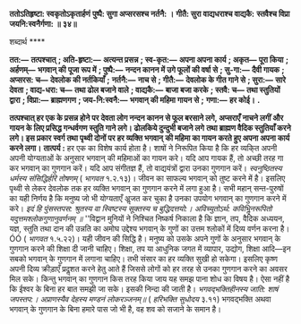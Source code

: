 **ततोऽतिहृष्टा: स्वकृतोऽकृतार्हणं** **पुष्पै: सुगा अप्सरसश्च नर्तनै: ।** **गीतै: सुरा वाद्यधराश्च वाद्यकै:** **स्तवैश्च विप्रा जयनि:स्वनैर्गणा: ॥ ३४॥** 

शब्दार्थ **** 

**तत:—** **तत्पश्चात्** **; अति-हृष्टा:—** **अत्यन्त प्रसन्न** **; स्व-कृत:—** **अपना अपना कार्य** **; अकृत—** **पूरा किया** **; अर्हणम्—** **भगवान् की** **पूजा रूप में** **; पुष्पै:—** **नन्दन कानन में उगे फूलों की वर्षा से** **; सु-गा:—** **दैवी गायक** **; अप्सरस: च—** **देवलोक की नर्तकियाँ** **;** **नर्तनै:—** **नाच से** **; गीतै:—** **देवलोक के गीत गाने से** **; सुरा:—** **सारे देवता** **; वाद्य-धरा: च—** **तथा ढोल बजाने वाले** **; वाद्यकै:—** **बाजा बजा करके** **; स्तवै: च—** **तथा स्तुतियों द्वारा** **; विप्रा:—** **ब्राह्मणगण** **; जय-नि:स्वनै:—** **भगवान् की महिमा गायन से** **;** **गणा:—** **हर कोई।** **.** 

**तत्पश्चात् हर एक के प्रसन्न होने पर देवता लोग नन्दन कानन से फूल बरसाने लगे, अप्सराएँ** **नाचने लगीं और गायन के लिए प्रसिद्ध गन्धर्वगण स्तुति गाने लगे। ढोलकिये दुन्दुभी बजाने लगे** **तथा ब्राह्मण वैदिक स्तुतियाँ करने लगे। इस प्रकार स्वर्ग तथा पृथ्वी दोनों पर हर व्यक्ति भगवान्** **की महिमा का गायन करते हुए अपना अपना कार्य करने लगा।** **तात्पर्य :** हर एक का विशेष कार्य होता है। शाषों ने निरूपित किया है कि हर व्यकि्त अपनी अपनी योग्यताओं के अनुसार भगवान् की महिमाओं का गायन करे। यदि आप गायक हैं, तो अच्छी तरह गा कर भगवान् का गुणगान करें। यदि आप संगीतज्ञ हैं, तो वाद्ययंत्रों द्वारा उनका गुणगान करें। *स्वनुष्ठितस्य धर्मस्य संसिद्धिर्हरि तोषणम्* ( *भागवत* १.२.१३)। जीवन का साफल्य भगवान् को तुष्ट करने में है। इसलिए पृथ्वी से लेकर देवलोक तक हर व्यक्ति भगवान् का गुणगान करने में लगा हुआ है। सभी महान् सन्त-पुरुषों का यही निर्णय है कि मनुष्य जो भी योग्यताएँ अॢजत कर चुका है उनका उपयोग भगवान् का गुणगान करने में करे। *इदं हि पुंसस्तपस: श्रुतस्य वा* *स्विष्टस्य सूक्तस्य च बुद्धिदत्तयो:।* *अविच्युतोऽर्थ: कविभिॢनरूपितो* *यदुत्तमश्लोकगुणानुवर्णनम् ॥* ''विद्वान मुनियों ने निश्चित निष्कर्ष निकाला है कि ज्ञान, तप, वैदिक अध्ययन, यज्ञ, स्तुति तथा दान की उन्नति का अमोघ उद्देश्य भगवान् के गुणों का उत्तम श्लोकों में दिव्य वर्णन करना है।ÓÓ ( *भागवत* १.५.२२)। यही जीवन की सिद्धि है। मनुष्य को उसके अपने गुणों के अनुसार भगवान् के गुणगान करने की शिक्षा दी जानी चाहिए। शिक्षा, तप या आधुनिक जगत में व्यापार, उद्योग, शिक्षा आदि—इन सबको भगवान् के गुणगान में लगाना चाहिए। तभी संसार का हर व्यक्ति सुखी हो सकेगा। इसलिए कृष्ण अपनी दिव्य क्रीड़ाएँ प्रदॢशत करने हेतु आते हैं जिससे लोगों को हर तरह से उनका गुणगान करने का अवसर मिल सके। किन्तु भगवान् का गुणगान किस तरह किया जाय यह समझ पाना शोध का विषय है। ऐसा नहीं है कि ईश्वर के बिना हर बात समझी जा सके। इसकी निन्दा की जाती है। *भगवद्भक्तिहीनस्य जाति: शाषं जपस्तप:।* *अप्राणस्यैव देहस्य मण्डनं लोकरञ्जनम्॥* ( *हरिभक्ति सुधोदय* ३.११) भगवद्भक्ति अथवा भगवान् के गुणगान के बिना हमारे पास जो भी है, वह शव को सजाने के समान है।  